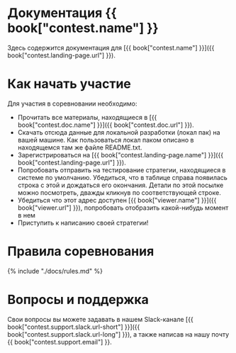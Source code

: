 # Документация {{ book["contest.name"] }}
Здесь содержится документация для [{{ book["contest.name"] }}]({{ book["contest.landing-page.url"] }}).


# Как начать участие
Для участия в соревновании необходимо:
- Прочитать все материалы, находящиеся в [{{ book["contest.doc.name"] }}]({{ book["contest.doc.url"] }}).
- Скачать отсюда данные для локальной разработки (локал пак) на вашей машине. Как пользоваться локал паком описано в находящемся там же файле README.txt.
- Зарегистрироваться на [{{ book["contest.landing-page.name"] }}]({{ book["contest.landing-page.url"] }}).
- Попробовать отправить на тестирование стратегии, находящиеся в системе по умолчанию. Убедиться, что в таблице справа появилась строка с этой  и дождаться его окончания. Детали по этой посылке можно посмотреть, дважды кликнув по соответствующей строке.
- Убедиться что этот адрес доступен [{{ book["viewer.name"] }}]({{ book["viewer.url"] }}), попробовать отобразить какой-нибудь момент в нем
- Приступить к написанию своей стратегии!


# Правила соревнования
{% include "./docs/rules.md" %}

# Вопросы и поддержка
Свои вопросы вы можете задавать в нашем Slack-канале [{{ book["contest.support.slack.url-short"] }}]({{ book["contest.support.slack.url-long"] }}), а также написав на нашу почту {{ book["contest.support.email"] }}.
